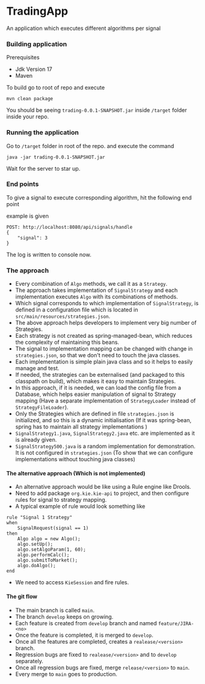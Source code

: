 # TradingApp
An application which executes different algorithms per signal

### Building application
Prerequisites
- Jdk Version 17
- Maven

To build go to root of repo and execute
```
mvn clean package
```
You should be seeing `trading-0.0.1-SNAPSHOT.jar` inside `/target` folder inside your repo.

### Running the application
Go to `/target` folder in root of the repo.
and execute the command
```
java -jar trading-0.0.1-SNAPSHOT.jar
```
Wait for the server to star up.

### End points
To give a signal to execute corresponding algorithm, hit the following end point

example is given
```
POST: http://localhost:8080/api/signals/handle
{ 
    "signal": 3 
}
```
The log is written to console now.


### The approach
- Every combination of `Algo` methods, we call it as a `Strategy`.
- The approach takes implementation of `SignalStrategy` and each implementation executes `Algo` with its combinations of methods.
- Which signal corresponds to which implementation of `SignalStrategy`, is defined in a configuration file which is located in `src/main/resources/strategies.json`.
- The above approach helps developers to implement very big number of Strategies.
- Each strategy is not created as spring-managed-bean, which reduces the complexity of maintaining this beans.
- The signal to implementation mapping can be changed with change in `strategies.json`, so that we don't need to touch the java classes.
- Each implementation is simple plain java class and so it helps to easily manage and test.
- If needed, the strategies can be externalised (and packaged to this classpath on build), which makes it easy to maintain Strategies.  
- In this approach, if it is needed, we can load the config file from a Database, which helps easier manipulation of signal to Strategy mapping (Have a separate implementation of `StrategyLoader` instead of `StrategyFileLoader`).
- Only the Strategies which are defined in file `strategies.json` is initialized, and so this is a dynamic initialisation (If it was spring-bean, spring has to maintain all strategy implementations )
- `SignalStrategy1.java`, `SignalStrategy2.java` etc. are implemented as it is already given.
- `SignalStrategy500.java` is a random implementation for demonstration. It is not configured in `strategies.json` (To show that we can configure implementations without touching java classes)


#### The alternative approach (Which is not implemented)
- An alternative approach would be like using a Rule engine like Drools.
- Need to add package `org.kie.kie-api` to project, and then configure rules for signal to strategy mapping.
- A typical example of rule would look something like
```
rule "Signal 1 Strategy"
when
    SignalRequest(signal == 1)
then
    Algo algo = new Algo();
    algo.setUp();
    algo.setAlgoParam(1, 60);
    algo.performCalc();
    algo.submitToMarket();
    algo.doAlgo();
end
```
- We need to access `KieSession` and fire rules.

#### The git flow
- The main branch is called `main`.
- The branch `develop` keeps on growing.
- Each feature is created from `develop` branch and named `feature/JIRA-<no>`
- Once the feature is completed, it is merged to `develop`.
- Once all the features are completed, creates a `realease/<version>` branch.
- Regression bugs are fixed to `realease/<version>` and to `develop` separately.
- Once all regression bugs are fixed, merge `release/<version>` to `main`.
- Every merge to `main` goes to production.
